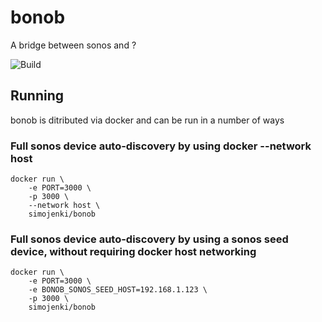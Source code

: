 # bonob

A bridge between sonos and ?

![Build](https://github.com/simojenki/bonob/workflows/Build/badge.svg)

## Running

bonob is ditributed via docker and can be run in a number of ways

### Full sonos device auto-discovery by using docker --network host
```
docker run \
    -e PORT=3000 \
    -p 3000 \
    --network host \
    simojenki/bonob
```

### Full sonos device auto-discovery by using a sonos seed device, without requiring docker host networking
```
docker run \
    -e PORT=3000 \
    -e BONOB_SONOS_SEED_HOST=192.168.1.123 \
    -p 3000 \
    simojenki/bonob
```